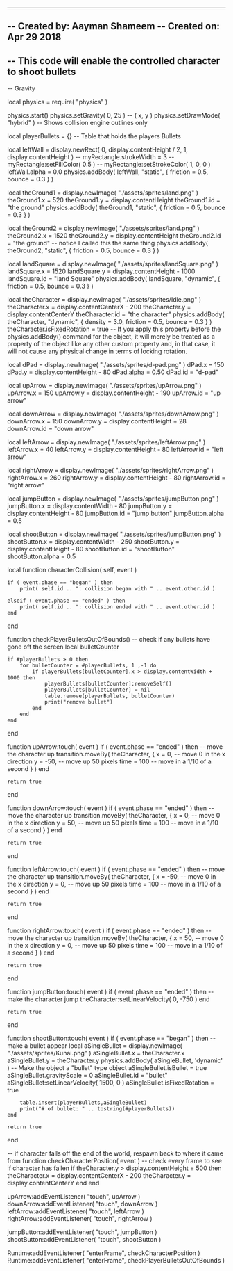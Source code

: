 
-----------------------------------------------------------------------------------------
-- Created by: Aayman Shameem
-- Created on: Apr 29 2018
--
-- This code will enable the controlled character to shoot bullets
-----------------------------------------------------------------------------------------

-- Gravity

local physics = require( "physics" )

physics.start()
physics.setGravity( 0, 25 ) -- ( x, y )
physics.setDrawMode( "hybrid" )   -- Shows collision engine outlines only

local playerBullets = {} -- Table that holds the players Bullets

local leftWall = display.newRect( 0, display.contentHeight / 2, 1, display.contentHeight )
-- myRectangle.strokeWidth = 3
-- myRectangle:setFillColor( 0.5 )
-- myRectangle:setStrokeColor( 1, 0, 0 )
leftWall.alpha = 0.0
physics.addBody( leftWall, "static", { 
    friction = 0.5, 
    bounce = 0.3 
    } )

local theGround1 = display.newImage( "./assets/sprites/land.png" )
theGround1.x = 520
theGround1.y = display.contentHeight
theGround1.id = "the ground"
physics.addBody( theGround1, "static", { 
    friction = 0.5, 
    bounce = 0.3 
    } )

local theGround2 = display.newImage( "./assets/sprites/land.png" )
theGround2.x = 1520
theGround2.y = display.contentHeight
theGround2.id = "the ground" -- notice I called this the same thing
physics.addBody( theGround2, "static", { 
    friction = 0.5, 
    bounce = 0.3 
    } )

local landSquare = display.newImage( "./assets/sprites/landSquare.png" )
landSquare.x = 1520
landSquare.y = display.contentHeight - 1000
landSquare.id = "land Square"
physics.addBody( landSquare, "dynamic", { 
    friction = 0.5, 
    bounce = 0.3 
    } )

local theCharacter = display.newImage( "./assets/sprites/Idle.png" )
theCharacter.x = display.contentCenterX - 200
theCharacter.y = display.contentCenterY
theCharacter.id = "the character"
physics.addBody( theCharacter, "dynamic", { 
    density = 3.0, 
    friction = 0.5, 
    bounce = 0.3 
    } )
theCharacter.isFixedRotation = true -- If you apply this property before the physics.addBody() command for the object, it will merely be treated as a property of the object like any other custom property and, in that case, it will not cause any physical change in terms of locking rotation.

local dPad = display.newImage( "./assets/sprites/d-pad.png" )
dPad.x = 150
dPad.y = display.contentHeight - 80
dPad.alpha = 0.50
dPad.id = "d-pad"

local upArrow = display.newImage( "./assets/sprites/upArrow.png" )
upArrow.x = 150
upArrow.y = display.contentHeight - 190
upArrow.id = "up arrow"

local downArrow = display.newImage( "./assets/sprites/downArrow.png" )
downArrow.x = 150
downArrow.y = display.contentHeight + 28
downArrow.id = "down arrow"

local leftArrow = display.newImage( "./assets/sprites/leftArrow.png" )
leftArrow.x = 40
leftArrow.y = display.contentHeight - 80
leftArrow.id = "left arrow"

local rightArrow = display.newImage( "./assets/sprites/rightArrow.png" )
rightArrow.x = 260
rightArrow.y = display.contentHeight - 80
rightArrow.id = "right arrow"

local jumpButton = display.newImage( "./assets/sprites/jumpButton.png" )
jumpButton.x = display.contentWidth - 80
jumpButton.y = display.contentHeight - 80
jumpButton.id = "jump button"
jumpButton.alpha = 0.5

local shootButton = display.newImage( "./assets/sprites/jumpButton.png" )
shootButton.x = display.contentWidth - 250
shootButton.y = display.contentHeight - 80
shootButton.id = "shootButton"
shootButton.alpha = 0.5
 
local function characterCollision( self, event )
 
    if ( event.phase == "began" ) then
        print( self.id .. ": collision began with " .. event.other.id )
 
    elseif ( event.phase == "ended" ) then
        print( self.id .. ": collision ended with " .. event.other.id )
    end
end

function checkPlayerBulletsOutOfBounds()
	-- check if any bullets have gone off the screen
	local bulletCounter

    if #playerBullets > 0 then
        for bulletCounter = #playerBullets, 1 ,-1 do
            if playerBullets[bulletCounter].x > display.contentWidth + 1000 then
                playerBullets[bulletCounter]:removeSelf()
                playerBullets[bulletCounter] = nil
                table.remove(playerBullets, bulletCounter)
                print("remove bullet")
            end
        end
    end
end

function upArrow:touch( event )
    if ( event.phase == "ended" ) then
        -- move the character up
        transition.moveBy( theCharacter, { 
        	x = 0, -- move 0 in the x direction 
        	y = -50, -- move up 50 pixels
        	time = 100 -- move in a 1/10 of a second
        	} )
    end

    return true
end

function downArrow:touch( event )
    if ( event.phase == "ended" ) then
        -- move the character up
        transition.moveBy( theCharacter, { 
        	x = 0, -- move 0 in the x direction 
        	y = 50, -- move up 50 pixels
        	time = 100 -- move in a 1/10 of a second
        	} )
    end

    return true
end

function leftArrow:touch( event )
    if ( event.phase == "ended" ) then
        -- move the character up
        transition.moveBy( theCharacter, { 
        	x = -50, -- move 0 in the x direction 
        	y = 0, -- move up 50 pixels
        	time = 100 -- move in a 1/10 of a second
        	} )
    end

    return true
end

function rightArrow:touch( event )
    if ( event.phase == "ended" ) then
        -- move the character up
        transition.moveBy( theCharacter, { 
        	x = 50, -- move 0 in the x direction 
        	y = 0, -- move up 50 pixels
        	time = 100 -- move in a 1/10 of a second
        	} )
    end

    return true
end

function jumpButton:touch( event )
    if ( event.phase == "ended" ) then
        -- make the character jump
        theCharacter:setLinearVelocity( 0, -750 )
    end

    return true
end

function shootButton:touch( event )
    if ( event.phase == "began" ) then
        -- make a bullet appear
        local aSingleBullet = display.newImage( "./assets/sprites/Kunai.png" )
        aSingleBullet.x = theCharacter.x
        aSingleBullet.y = theCharacter.y
        physics.addBody( aSingleBullet, 'dynamic' )
        -- Make the object a "bullet" type object
        aSingleBullet.isBullet = true
        aSingleBullet.gravityScale = 0
        aSingleBullet.id = "bullet"
        aSingleBullet:setLinearVelocity( 1500, 0 )
	aSingleBullet.isFixedRotation = true

        table.insert(playerBullets,aSingleBullet)
        print("# of bullet: " .. tostring(#playerBullets))
    end

    return true
end

-- if character falls off the end of the world, respawn back to where it came from
function checkCharacterPosition( event )
    -- check every frame to see if character has fallen
    if theCharacter.y > display.contentHeight + 500 then
        theCharacter.x = display.contentCenterX - 200
        theCharacter.y = display.contentCenterY
    end
end


upArrow:addEventListener( "touch", upArrow )
downArrow:addEventListener( "touch", downArrow )
leftArrow:addEventListener( "touch", leftArrow )
rightArrow:addEventListener( "touch", rightArrow )

jumpButton:addEventListener( "touch", jumpButton )
shootButton:addEventListener( "touch", shootButton )

Runtime:addEventListener( "enterFrame", checkCharacterPosition )
Runtime:addEventListener( "enterFrame", checkPlayerBulletsOutOfBounds )
